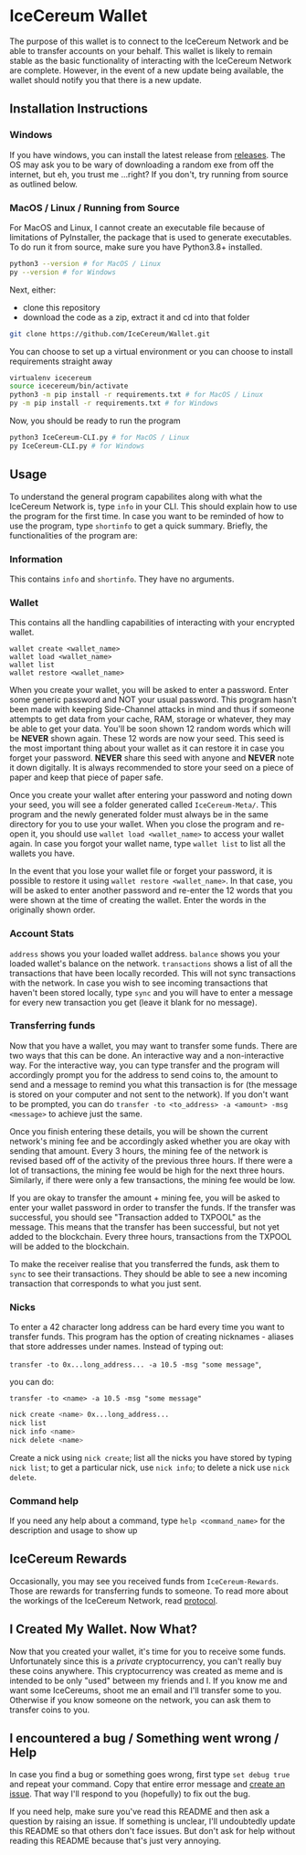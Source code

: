 # IceCereum Wallet

The purpose of this wallet is to connect to the IceCereum Network and be able to
transfer accounts on your behalf. This wallet is likely to remain stable as the
basic functionality of interacting with the IceCereum Network are complete.
However, in the event of a new update being available, the wallet should notify
you that there is a new update.

## Installation Instructions

### Windows

If you have windows, you can install the latest release from
[releases](https://github.com/IceCereum/Wallet/releases). The OS may ask you to
be wary of downloading a random exe from off the internet, but eh, you trust me
...right? If you don't, try running from source as outlined below.

### MacOS / Linux / Running from Source

For MacOS and Linux, I cannot create an executable file because of limitations
of PyInstaller, the package that is used to generate executables. To do run it
from source, make sure you have Python3.8+ installed.

```sh
python3 --version # for MacOS / Linux
py --version # for Windows
```

Next, either:

- clone this repository
- download the code as a zip, extract it and cd into that folder

```sh
git clone https://github.com/IceCereum/Wallet.git
```

You can choose to set up a virtual environment or you can choose to install
requirements straight away

```sh
virtualenv icecereum
source icecereum/bin/activate
python3 -m pip install -r requirements.txt # for MacOS / Linux
py -m pip install -r requirements.txt # for Windows
```

Now, you should be ready to run the program

```sh
python3 IceCereum-CLI.py # for MacOS / Linux
py IceCereum-CLI.py # for Windows
```

## Usage

To understand the general program capabilites along with what the IceCereum
Network is, type `info` in your CLI. This should explain how to use the program
for the first time. In case you want to be reminded of how to use the program,
type `shortinfo` to get a quick summary. Briefly, the functionalities of the
program are:

### Information

This contains `info` and `shortinfo`. They have no arguments.

### Wallet

This contains all the handling capabilities of interacting with your encrypted
wallet.

```
wallet create <wallet_name>
wallet load <wallet_name>
wallet list
wallet restore <wallet_name>
```

When you create your wallet, you will be asked to enter a password. Enter some
generic password and NOT your usual password. This program hasn't been made with
keeping Side-Channel attacks in mind and thus if someone attempts to get data
from your cache, RAM, storage or whatever, they may be able to get your data.
You'll be soon shown 12 random words which will be **NEVER** shown again. These
12 words are now your seed. This seed is the most important thing about your
wallet as it can restore it in case you forget your password. **NEVER** share
this seed with anyone and **NEVER** note it down digitally. It is always
recommended to store your seed on a piece of paper and keep that piece of paper
safe.

Once you create your wallet after entering your password and noting down your
seed, you will see a folder generated called `IceCereum-Meta/`. This program and
the newly generated folder must always be in the same directory for you to use
your wallet. When you close the program and re-open it, you should use 
`wallet load <wallet_name>` to access your wallet again. In case you forgot your
wallet name, type `wallet list` to list all the wallets you have.

In the event that you lose your wallet file or forget your password, it is
possible to restore it using `wallet restore <wallet_name>`. In that case, you
will be asked to enter another password and re-enter the 12 words that you were
shown at the time of creating the wallet. Enter the words in the originally
shown order.

### Account Stats

`address` shows you your loaded wallet address. `balance` shows you your loaded
wallet's balance on the network. `transactions` shows a list of all the
transactions that have been locally recorded. This will not sync transactions
with the network. In case you wish to see incoming transactions that haven't
been stored locally, type `sync` and you will have to enter a message for every
new transaction you get (leave it blank for no message).

### Transferring funds

Now that you have a wallet, you may want to transfer some funds. There are two
ways that this can be done. An interactive way and a non-interactive way. For
the interactive way, you can type transfer and the program will accordingly
prompt you for the address to send coins to, the amount to send and a message to
remind you what this transaction is for (the message is stored on your computer
and not sent to the network). If you don't want to be prompted, you can do
`transfer -to <to_address> -a <amount> -msg <message>` to achieve just the same.

Once you finish entering these details, you will be shown the current network's
mining fee and be accordingly asked whether you are okay with sending that
amount. Every 3 hours, the mining fee of the network is revised based off of the
activity of the previous three hours. If there were a lot of transactions, the
mining fee would be high for the next three hours. Similarly, if there were only
a few transactions, the mining fee would be low.

If you are okay to transfer the amount + mining fee, you will be asked to enter
your wallet password in order to transfer the funds. If the transfer was
successful, you should see "Transaction added to TXPOOL" as the message. This
means that the transfer has been successful, but not yet added to the
blockchain. Every three hours, transactions from the TXPOOL will be added to the
blockchain.

To make the receiver realise that you transferred the funds, ask them to `sync`
to see their transactions. They should be able to see a new incoming transaction
that corresponds to what you just sent.

### Nicks

To enter a 42 character long address can be hard every time you want to
transfer funds. This program has the option of creating nicknames - aliases that
store addresses under names. Instead of typing out:

`transfer -to 0x...long_address... -a 10.5 -msg "some message"`,

you can do:

`transfer -to <name> -a 10.5 -msg "some message"`

```sh
nick create <name> 0x...long_address...
nick list
nick info <name>
nick delete <name>
```

Create a nick using `nick create`; list all the nicks you have stored by typing
`nick list`; to get a particular nick, use `nick info`; to delete a nick use
`nick delete`.

### Command help

If you need any help about a command, type `help <command_name>` for the
description and usage to show up

## IceCereum Rewards

Occasionally, you may see you received funds from `IceCereum-Rewards`. Those are
rewards for transferring funds to someone. To read more about the workings of
the IceCereum Network, read [protocol](https://github.com/IceCereum/Protocol).

## I Created My Wallet. Now What?

Now that you created your wallet, it's time for you to receive some funds.
Unfortunately since this is a *private* cryptocurrency, you can't really buy
these coins anywhere. This cryptocurrency was created as meme and is intended
to be only "used" between my friends and I. If you know me and want some
IceCereums, shoot me an email and I'll transfer some to you. Otherwise if you
know someone on the network, you can ask them to transfer coins to you.

## I encountered a bug / Something went wrong / Help

In case you find a bug or something goes wrong, first type `set debug true` and
repeat your command. Copy that entire error message and
[create an issue](https://github.com/IceCereum/Wallet/issues). That way I'll
respond to you (hopefully) to fix out the bug.

If you need help, make sure you've read this README and then ask a question by
raising an issue. If something is unclear, I'll undoubtedly update this README
so that others don't face issues. But don't ask for help without reading this
README because that's just very annoying.
